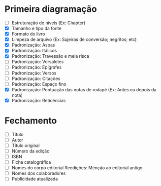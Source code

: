 # Primeira diagramação
- [ ] Estruturação de níveis (Ex: Chapter)
- [X] Tamanho e tipo da fonte
- [X] Formato do livro
- [X] Limpeza de arquivo (Ex: Sujeiras de conversão; negritos; etc)
- [X] Padronização: Aspas
- [X] Padronização: Itálicos
- [X] Padronização: Travessão e meia risca
- [ ] Padronização: Versaletes
- [ ] Padronização: Epígrafes
- [ ] Padronização: Versos
- [ ] Padronização: Citações
- [ ] Padronização: Espaço fino
- [X] Padronização: Pontuação das notas de rodapé (Ex: Antes ou depois da nota)
- [X] Padronização: Reticências

# Fechamento
- [ ] Título
- [ ] Autor
- [ ] Título original
- [ ] Número da edição
- [ ] ISBN
- [ ] Ficha catalográfica
- [ ] Nomes do corpo editorial Reedições: Menção ao editorial antigo
- [ ] Nomes dos colaboradores
- [ ] Publicidade atualizada
